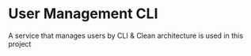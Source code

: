 # User Management CLI
A service that manages users by CLI & Clean architecture is used in this project
